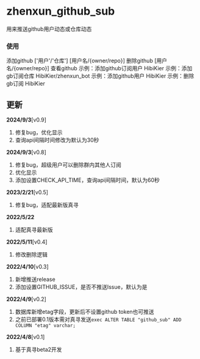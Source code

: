 # zhenxun_github_sub

用来推送github用户动态或仓库动态

### 使用

添加github ['用户'/'仓库'] [用户名/{owner/repo}]
删除github [用户名/{owner/repo}]
查看github
示例：添加github订阅用户 HibiKier
示例：添加gb订阅仓库 HibiKier/zhenxun_bot
示例：添加github用户 HibiKier
示例：删除gb订阅 HibiKier

## 更新

**2024/9/3**[v0.9]

1. 修复bug，优化显示
2. 查询api间隔时间修改为默认为30秒

**2024/9/3**[v0.8]

1. 修复bug，超级用户可以删除群内其他人订阅
2. 优化显示
3. 添加设置CHECK_API_TIME，查询api间隔时间，默认为60秒

**2023/2/21**[v0.5]

1. 修复bug，适配最新版真寻

**2022/5/22**

1. 适配真寻最新版

**2022/5/11**[v0.4]

1. 修改删除逻辑

**2022/4/10**[v0.3]

1. 新增推送release
2. 添加设置GITHUB_ISSUE，是否不推送Issue，默认为是

**2022/4/9**[v0.2]

1. 数据库新增etag字段，更新后不设置github token也可推送
2. 之前已部署0.1版本需对真寻发送```exec ALTER TABLE "github_sub" ADD COLUMN "etag" varchar;```

**2022/4/8**[v0.1]

1. 基于真寻beta2开发

